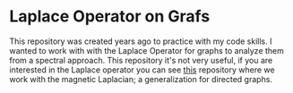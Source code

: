 # Laplace Operator on Grafs

This repository was created years ago to practice with my code skills. I wanted to work with with the Laplace Operator for graphs to analyze them from a spectral approach. This repository 
it's not very useful, if you are interested in the Laplace operator you can see [this](https://github.com/mcbosch/graph-neural-network-for-directed-graph-classification) repository
where we work with the magnetic Laplacian; a generalization for directed graphs. 
